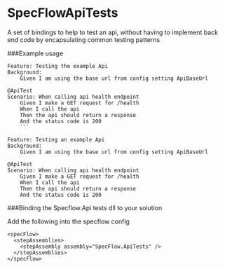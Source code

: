 # SpecFlowApiTests

A set of bindings to help to test an api, without having to implement back end code by encapsulating common testing patterns


###Example usage

```
Feature: Testing the example Api
Background:
	Given I am using the base url from config setting ApiBaseUrl

@ApiTest
Scenario: When calling api health endpoint
	Given I make a GET request for /health
	When I call the api
	Then the api should return a response
	And the status code is 200
	```

Feature: Testing an example Api
Background: 
	Given I am using the base url from config setting ApiBaseUrl

@ApiTest
Scenario: When calling api health endpoint	
	Given I make a GET request for /health	
	When I call the api
	Then the api should return a response
	And the status code is 200
```

###Binding the Specflow.Api tests dll to your solution

Add the following into the specflow config
```
<specFlow>
  <stepAssemblies>
    <stepAssembly assembly="SpecFlow.ApiTests" />
  </stepAssemblies>
</specFlow>
```


